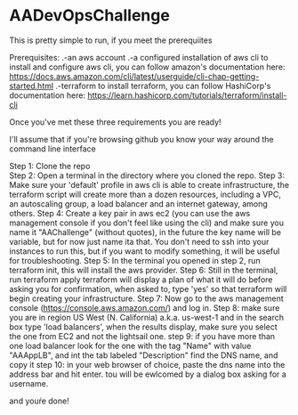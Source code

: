 # AADevOpsChallenge

This is pretty simple to run, if you meet the prerequiites

Prerequisites:
.-an aws account
.-a configured installation of aws cli
  to install and configure aws cli, you can follow amazon's documentation here: https://docs.aws.amazon.com/cli/latest/userguide/cli-chap-getting-started.html
.-terraform
  to install terraform, you can follow HashiCorp's documentation here: https://learn.hashicorp.com/tutorials/terraform/install-cli

Once you've met these three requirements you are ready!

I'll assume that if you're browsing github you know your way around the command line interface

Step 1:
  Clone the repo<br>
Step 2:
  Open a terminal in the directory where you cloned the repo.
Step 3:
  Make sure your 'default' profile in aws cli is able to create infrastructure, the terraform script will create more than a dozen resources, including a VPC,
  an autoscaling group, a load balancer and an internet gateway, among others.
Step 4:
  Create a key pair in aws ec2 (you can use the aws management console if you don't feel like using the cli) and make sure you name it "AAChallenge" (without quotes), 
  in the future the key name will be variable, but for now just name ita that.
  You don't need to ssh into your instances to run this, but if you want to modify something, it will be useful for troubleshooting.
Step 5:
  In the terminal you opened in step 2, run terraform init, this will install the aws provider.
 Step 6:
   Still in the terminal, run terraform apply
   terraform will display a plan of what it will do before asking you for confirmation, when asked to, type 'yes' so that terraform will begin creating your 
   infrastructure.
 Step 7:
   Now go to the aws management console (https://console.aws.amazon.com/) and log in.
 Step 8:
   make sure you are in region US West (N. California) a.k.a. us-west-1 and in the search box type 'load balancers', when the results display, make sure you 
   select the one from EC2 and not the lightsail one.
 step 9:
   if you have more than one load balancer look for the one with the tag "Name" with value "AAAppLB", and int the tab labeled "Description" find the DNS name, 
   and copy it
 step 10:
   in your web browser of choice, paste the dns name into the address bar and hit enter.
   tou will be ewlcomed by a dialog box asking for a username.
 
 and youŕe done!
